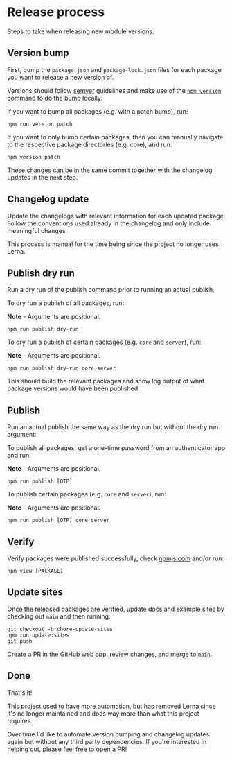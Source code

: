 # Release process

Steps to take when releasing new module versions.

## Version bump

First, bump the `package.json` and `package-lock.json` files for each package
you want to release a new version of.

Versions should follow [semver](https://semver.org) guidelines and make use of
the [`npm version`](https://docs.npmjs.com/cli/v8/commands/npm-version) command to do the bump locally.

If you want to bump all packages (e.g. with a patch bump), run:

```
npm run version patch
```

If you want to only bump certain packages, then you can manually navigate to the respective package directories (e.g. core), and run:

```
npm version patch
```

These changes can be in the same commit together with the changelog updates in the next step.

## Changelog update

Update the changelogs with relevant information for each updated package. Follow the conventions used already in the changelog and only include meaningful changes.

This process is manual for the time being since the project no longer uses Lerna.

## Publish dry run

Run a dry run of the publish command prior to running an actual publish.

To dry run a publish of all packages, run:

**Note** - Arguments are positional.

```
npm run publish dry-run
```

To dry run a publish of certain packages (e.g. `core` and `server`), run:

**Note** - Arguments are positional.

```
npm run publish dry-run core server
```

This should build the relevant packages and show log output of what package versions would have been published.

## Publish

Run an actual publish the same way as the dry run but without the dry run argument:

To publish all packages, get a one-time password from an authenticator app and run:

**Note** - Arguments are positional.

```
npm run publish [OTP]
```

To publish certain packages (e.g. `core` and `server`), run:

**Note** - Arguments are positional.

```
npm run publish [OTP] core server
```

## Verify

Verify packages were published successfully, check [npmjs.com](https://www.npmjs.com) and/or run:

```
npm view [PACKAGE]
```

## Update sites

Once the released packages are verified, update docs and example sites by checking out `main` and then running:

```
git checkout -b chore-update-sites
npm run update:sites
git push
```

Create a PR in the GitHub web app, review changes, and merge to `main`.

## Done

That's it!

This project used to have more automation, but has removed Lerna since it's no longer maintained and does way more than what this project requires.

Over time I'd like to automate version bumping and changelog updates again but without any third party dependencies. If you're interested in helping out, please feel free to open a PR!
